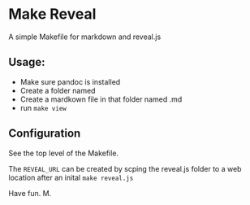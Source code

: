 # Make Reveal

A simple Makefile for markdown and reveal.js

## Usage:

- Make sure pandoc is installed
- Create a folder named <name>
- Create a mardkown file in that folder named <name>.md
- run `make view`

## Configuration

See the top level of the Makefile.

The `REVEAL_URL` can be created by scping the reveal.js folder to a web
location after an inital `make reveal.js`


Have fun.
M.
